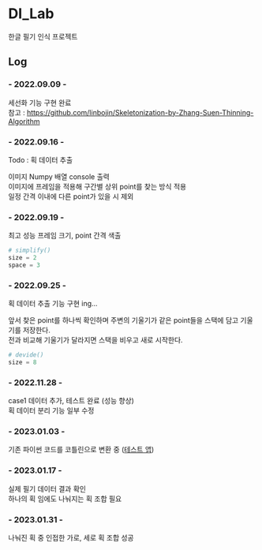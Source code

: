# DI_Lab

한글 필기 인식 프로젝트

## Log

### - 2022.09.09 -
세선화 기능 구현 완료  
참고 : https://github.com/linbojin/Skeletonization-by-Zhang-Suen-Thinning-Algorithm

### - 2022.09.16 -
Todo : 획 데이터 추출

이미지 Numpy 배열 console 출력  
이미지에 프레임을 적용해 구간별 상위 point를 찾는 방식 적용  
일정 간격 이내에 다른 point가 있을 시 제외

### - 2022.09.19 -
최고 성능 프레임 크기, point 간격 색출

```py
# simplify()
size = 2
space = 3
```

### - 2022.09.25 -
획 데이터 추출 기능 구현 ing...

앞서 찾은 point를 하나씩 확인하며 주변의 기울기가 같은 point들을 스택에 담고 기울기를 저장한다.   
전과 비교해 기울기가 달라지면 스택을 비우고 새로 시작한다.

```py
# devide()
size = 8
```

### - 2022.11.28 -
case1 데이터 추가, 테스트 완료 (성능 향상)   
획 데이터 분리 기능 일부 수정   

### - 2023.01.03 -
기존 파이썬 코드를 코틀린으로 변환 중 ([테스트 앱](https://github.com/soyeonii/DI_Lab/tree/main/Thinning/ThinningApp))   

### - 2023.01.17 -
실제 필기 데이터 결과 확인   
하나의 획 임에도 나눠지는 획 조합 필요

### - 2023.01.31 -
나눠진 획 중 인접한 가로, 세로 획 조합 성공